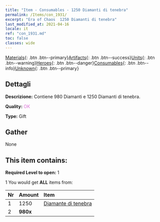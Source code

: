 ```yaml
---
title: "Item - Consumables - 1250 Diamanti di tenebra"
permalink: /Items/con_1931/
excerpt: "Era of Chaos  1250 Diamanti di tenebra"
last_modified_at: 2021-04-16
locale: it
ref: "con_1931.md"
toc: false
classes: wide
---
```

 [Materials](/it/Items/){: .btn .btn--primary}[Artifacts](/it/Items/Artifacts/){: .btn .btn--success}[Units](/it/Items/Units/){: .btn .btn--warning}[Heroes](/it/Items/Heroes/){: .btn .btn--danger}[Consumables](/it/Items/Consumables/){: .btn .btn--info}[Unknown](/it/Items/Unknown/){: .btn .btn--primary}

## Dettagli
 **Descrizione:** Contiene 980 Diamanti e 1250 Diamanti di tenebra.

 **Quality:** <span style="color: #DA70D6">OK</span>

 **Type:** Gift

## Gather

  None

## This item contains:

 **Required Level to open:** 1

 1 You would get **ALL** items  from:

  | Nr | Amount |     Item    |
  |:---|:-------|:------------|
  | 1 | 1250 | [Diamante di tenebra](/it/Items/con_554/) |  | 
  | 2 |  **980x** | <i class="fas fa-gem"/> |  | 
